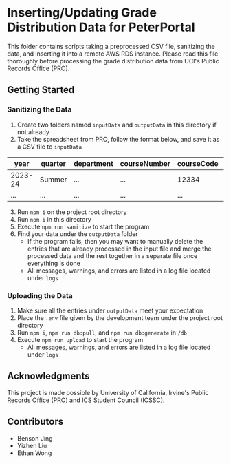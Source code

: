# Inserting/Updating Grade Distribution Data for PeterPortal

This folder contains scripts taking a preprocessed CSV file, sanitizing the data, and inserting it into a remote AWS RDS instance. Please read this file thoroughly before processing the grade distribution data from UCI's Public Records Office (PRO).

## Getting Started

### Sanitizing the Data

1. Create two folders named `inputData` and `outputData` in this directory if not already
2. Take the spreadsheet from PRO, follow the format below, and save it as a CSV file to `inputData`

| year    | quarter | department | courseNumber | courseCode | instructors | a   | b   | c   | d   | f   | p   | np  | w   | gpaAvg |
| ------- | ------- | ---------- | ------------ | ---------- | ----------- | --- | --- | --- | --- | --- | --- | --- | --- | ------ |
| 2023-24 | Summer  | ...        | ...          | 12334      | ...         | 0   | 0   | 0   | 0   | 0   | 123 | 23  | 4   | 0      |
| ...     | ...     | ...        | ...          | ...        | ...         | ... | ... | ... | ... | ... | ... | ... | ... | ...    |

3. Run `npm i` on the project root directory
4. Run `npm i` in this directory
5. Execute `npm run sanitize` to start the program
6. Find your data under the `outputData` folder
   - If the program fails, then you may want to manually delete the entries that are already processed in the input file and merge the processed data and the rest together in a separate file once everything is done
   - All messages, warnings, and errors are listed in a log file located under `logs`

### Uploading the Data

1. Make sure all the entries under `outputData` meet your expectation
2. Place the `.env` file given by the development team under the project root directory
3. Run `npm i`, `npm run db:pull`, and `npm run db:generate` in `/db`
4. Execute `npm run upload` to start the program
   - All messages, warnings, and errors are listed in a log file located under `logs`

## Acknowledgments

This project is made possible by University of California, Irvine's Public Records Office (PRO) and ICS Student Council (ICSSC).

## Contributors

- Benson Jing
- Yizhen Liu
- Ethan Wong
